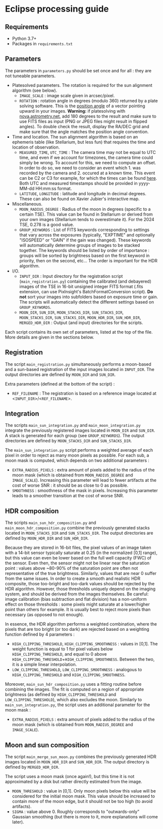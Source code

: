 # Eclipse processing guide

## Requirements

- Python 3.7+
- Packages in `requirements.txt`

## Parameters

The parameters in `parameters.py` should be set once and for all : they are not tuneable parameters.
- Platesolved parameters. The rotation is required for the sun alignment algorithm (see below).
    - `IMAGE_SCALE` : image scale given in arcsec/pixel.
    - `ROTATION` : rotation angle in degrees (modulo 360) returned by a plate solving software. This is the [position angle](https://en.wikipedia.org/wiki/Position_angle) of a vector pointing upward in your images. **Warning:** if platesolving with [nova.astrometry.net](nova.astrometry.net), add 180 degrees to the result and make sure to use FITS files as input (PNG or JPEG files might result in flipped angles). To double check the result, display the RA/DEC grid and make sure that the angle matches the position angle convention. 
- Time and location. The sun alignment algorithm is based on an ephemeris table (like Stellarium, but less fun) that requires the time and location of observation.
    - `MEASURED_TIME`, `UTC_TIME` : The camera time may not be equal to UTC time, and even if we account for timezones, the camera time could simply be wrong. To account for this, we need to compute an offset. In order to do so, we need to consider an event which 1. was recorded by the camera and 2. occured at a known time. This event can be C2 or C3 for example, for which the times can be found [here](http://xjubier.free.fr/en/site_pages/solar_eclipses/TSE_2024_GoogleMapFull.html). Both UTC and measured timestamps should be provided in yyyy-MM-dd HH:mm:ss format.
    - `LATITUDE`, `LONGITUDE` : latitude and longitude in decimal degrees. These can also be found on Xavier Jubier's interactive map.
- Miscellaneous.
    - `MOON_RADIUS_DEGREE` : Radius of the moon in degrees (specific to a certain TSE). This value can be found in Stellarium or derived from your own images (Stellarium tends to overestimate it). For the 2024 TSE, 0.278 is a good value.
    - `GROUP_KEYWORDS` : List of FITS keywords corresponding to settings that vary across the exposures (typically, "EXPTIME" and optionally "ISOSPEED" or "GAIN" if the gain was changed). These keywords will automatically determine groups of images to be stacked together. The keywords should be listed by order of importance : groups will be sorted by brightness based on the first keyword in priority, then on the second, etc... The order is important for the HDR algorithm.
- I/O.
    - `INPUT_DIR` : Input directory for the registration script (`main_registration.py`) containing the calibrated (and debayered) images of the TSE in 16-bit unsigned integer FITS format (.fits extension, can use PixInsight's BatchFormatConversion script). **Do not** sort your images into subfolders based on exposure time or gain. The scripts will automatically detect the different settings based on `GROUP_KEYWORDS`.
    - `MOON_DIR`, `SUN_DIR`, `MOON_STACKS_DIR`, `SUN_STACKS_DIR`, `MOON_STACKS_DIR`, `SUN_STACKS_DIR`, `MOON_HDR_DIR`, `SUN_HDR_DIR`, `MERGED_HDR_DIR` : Output (and input) directories for the scripts.

Each script contains its own set of parameters, listed at the top of the file. More details are given in the sections below.

## Registration

The script `main_registration.py` simultaneously performs a moon-based and a sun-based registration of the input images located in `INPUT_DIR`. The output directories are defined by `MOON_DIR` and `SUN_DIR`.

Extra parameters (defined at the bottom of the script) :
- `REF_FILENAME` : The registration is based on a reference image located at <`INPUT_DIR`>/<`REF_FILENAME`>.

## Integration

The scripts `main_sun_integration.py` and `main_moon_integration.py` integrate the previously registered images located in `MOON_DIR` and `SUN_DIR`. A stack is generated for each group (see `GROUP_KEYWORDS`). The output directories are defined by `MOON_STACKS_DIR` and `SUN_STACKS_DIR`.

The `main_sun_integration.py` script performs a weighted average of each pixel in order to reject as many moon pixels as possible. For each sub, a moon mask is computed, which depends on two additional parameters : 
- `EXTRA_RADIUS_PIXELS` : extra amount of pixels added to the radius of the moon mask (which is obtained from `MOON_RADIUS_DEGREE` and `IMAGE_SCALE`). Increasing this parameter will lead to fewer artifacts at the cost of worse SNR : it should be as close to 0 as possible.
- `SMOOTHNESS` : smoothness of the mask in pixels. Increasing this parameter leads to a smoother transition at the cost of worse SNR.

## HDR composition

The scripts `main_sun_hdr_composition.py` and `main_moon_hdr_composition.py` combine the previously generated stacks located in `MOON_STACKS_DIR` and `SUN_STACKS_DIR`. The output directories are defined by `MOON_HDR_DIR` and `SUN_HDR_DIR`.

Because they are stored in 16-bit files, the pixel values of an image taken with a 14-bit sensor typically saturate at 0.25 (in the normalized [0,1] range), but this value can even be lower based on the full well capacity (FWC) of the sensor. Even then, the sensor might not be linear near the saturation point : values above ~80-90% of the saturation point are often not representative of the true brightness. Similarly, values that are near 0 suffer from the same issues. In order to create a smooth and realistic HDR composite, those too-bright and too-dark values should be rejected by the HDR algorithm. However, those thresholds uniquely depend on the imaging system, and should be derived from the images themselves. Be careful: image calibration (bias subtraction and flat division) has a non-uniform effect on those thresholds : some pixels might saturate at a lower/higher point than others for example. It is usually best to reject more pixels than necessary (as opposed to not enough).

In essence, the HDR algorithm performs a weighted combination, where the pixels that are too bright (or too dark) are rejected based on a weighting function defined by 4 parameters :
- `HIGH_CLIPPING_THRESHOLD`, `HIGH_CLIPPING_SMOOTHNESS` : values in [0,1]. The weight function is equal to 1 for pixel values below `HIGH_CLIPPING_THRESHOLD`, and equal to 0 above `HIGH_CLIPPING_THRESHOLD`+`HIGH_CLIPPING_SMOOTHNESS`. Between the two, it is a simple linear interpolation. 
- `LOW_CLIPPING_THRESHOLD`, `LOW_CLIPPING_SMOOTHNESS` : analogous to `HIGH_CLIPPING_THRESHOLD` and `HIGH_CLIPPING_SMOOTHNESS`.

Moreover, `main_sun_hdr_composition.py` uses a fitting routine before combining the images. The fit is computed on a region of appropriate brightness (as defined by `HIGH_CLIPPING_THRESHOLD` and `LOW_CLIPPING_THRESHOLD`), which also excludes the moon. Similarly to `main_sun_integration.py`, the script uses an additional parameter for the moon mask :
- `EXTRA_RADIUS_PIXELS` : extra amount of pixels added to the radius of the moon mask (which is obtained from `MOON_RADIUS_DEGREE` and `IMAGE_SCALE`).

## Moon and sun composition 

The script `main_merge_sun_moon.py` combines the previously generated HDR images located in `MOON_HDR_DIR` and `SUN_HDR_DIR`. The output directory is defined by `MERGED_HDR_DIR`. 

The script uses a moon mask (once again!), but this time it is not approximated by a disk but rather directly estimated from the image. 
- `MOON_THRESHOLD` : value in [0,1]. Only moon pixels below this value will be considered for the initial moon mask. This value should be increased to contain more of the moon edge, but it should not be too high (to avoid artifacts). 
- `SIGMA` : value above 0. Roughly corresponds to "outwards-only" Gaussian smoothing (but there is more to it, more explanations will come later).